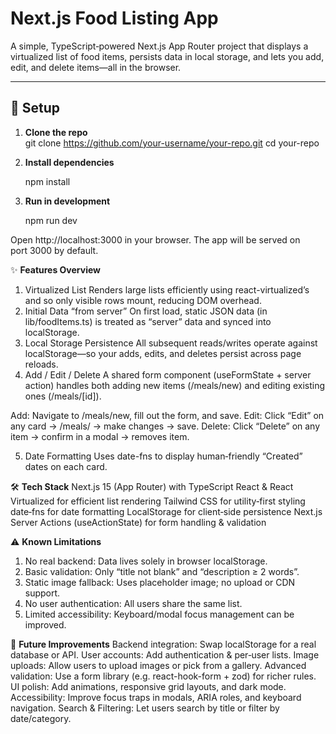 # Next.js Food Listing App

A simple, TypeScript‑powered Next.js App Router project that displays a virtualized list of food items, persists data in local storage, and lets you add, edit, and delete items—all in the browser.

---

## 🚀 Setup
1. **Clone the repo**  
   git clone https://github.com/your-username/your-repo.git
   cd your-repo

2. **Install dependencies**

    npm install

3. **Run in development**

    npm run dev

Open http://localhost:3000 in your browser.
The app will be served on port 3000 by default.


✨ **Features Overview**
1. Virtualized List
Renders large lists efficiently using react-virtualized’s <List> and <AutoSizer> so only visible rows mount, reducing DOM overhead.
2. Initial Data “from server”
On first load, static JSON data (in lib/foodItems.ts) is treated as “server” data and synced into localStorage.
3. Local Storage Persistence
All subsequent reads/writes operate against localStorage—so your adds, edits, and deletes persist across page reloads.
4. Add / Edit / Delete
A shared form component (useFormState + server action) handles both adding new items (/meals/new) and editing existing ones (/meals/[id]).

Add: Navigate to /meals/new, fill out the form, and save.
Edit: Click “Edit” on any card → /meals/<id> → make changes → save.
Delete: Click “Delete” on any item → confirm in a modal → removes item.

5. Date Formatting
Uses date-fns to display human‑friendly “Created” dates on each card.

🛠 **Tech Stack**
Next.js 15 (App Router) with TypeScript
React & React Virtualized for efficient list rendering
Tailwind CSS for utility‑first styling
date‑fns for date formatting
LocalStorage for client‑side persistence
Next.js Server Actions (useActionState) for form handling & validation

⚠️ **Known Limitations**
1. No real backend: Data lives solely in browser localStorage.
2. Basic validation: Only “title not blank” and “description ≥ 2 words”.
3. Static image fallback: Uses placeholder image; no upload or CDN support.
4. No user authentication: All users share the same list.
5. Limited accessibility: Keyboard/modal focus management can be improved.

🚧 **Future Improvements**
Backend integration: Swap localStorage for a real database or API.
User accounts: Add authentication & per‑user lists.
Image uploads: Allow users to upload images or pick from a gallery.
Advanced validation: Use a form library (e.g. react-hook-form + zod) for richer rules.
UI polish: Add animations, responsive grid layouts, and dark mode.
Accessibility: Improve focus traps in modals, ARIA roles, and keyboard navigation.
Search & Filtering: Let users search by title or filter by date/category.